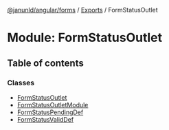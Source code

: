 [@janunld/angular/forms](../README.md) / [Exports](../modules.md) / FormStatusOutlet

# Module: FormStatusOutlet

## Table of contents

### Classes

- [FormStatusOutlet](../classes/FormStatusOutlet.FormStatusOutlet.md)
- [FormStatusOutletModule](../classes/FormStatusOutlet.FormStatusOutletModule.md)
- [FormStatusPendingDef](../classes/FormStatusOutlet.FormStatusPendingDef.md)
- [FormStatusValidDef](../classes/FormStatusOutlet.FormStatusValidDef.md)
